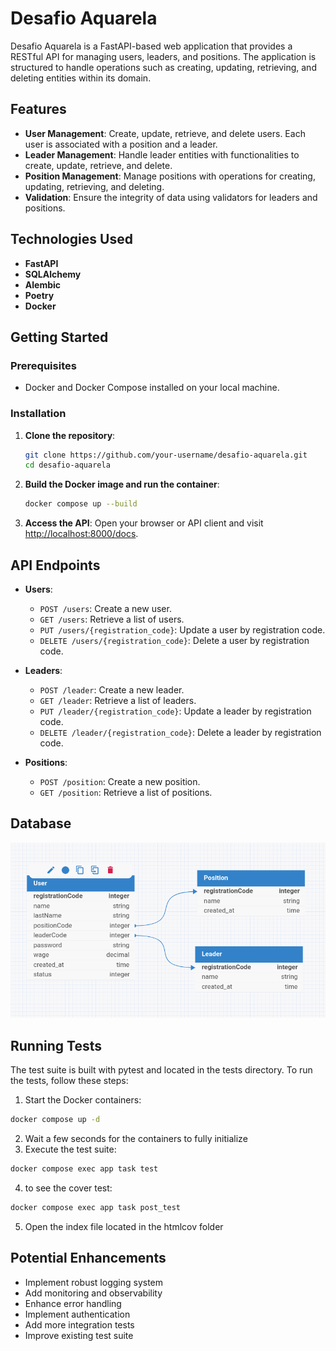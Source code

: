 # Desafio Aquarela

Desafio Aquarela is a FastAPI-based web application that provides a RESTful API for managing users, leaders, and positions. The application is structured to handle operations such as creating, updating, retrieving, and deleting entities within its domain.

## Features

- **User Management**: Create, update, retrieve, and delete users. Each user is associated with a position and a leader.
- **Leader Management**: Handle leader entities with functionalities to create, update, retrieve, and delete.
- **Position Management**: Manage positions with operations for creating, updating, retrieving, and deleting.
- **Validation**: Ensure the integrity of data using validators for leaders and positions.

## Technologies Used

- **FastAPI**
- **SQLAlchemy**
- **Alembic**
- **Poetry**
- **Docker**

## Getting Started

### Prerequisites

- Docker and Docker Compose installed on your local machine.

### Installation

1. **Clone the repository**:
   ```bash
   git clone https://github.com/your-username/desafio-aquarela.git
   cd desafio-aquarela
   ```

2. **Build the Docker image and run the container**:
    ```bash
    docker compose up --build
    ```

3. **Access the API**:
   Open your browser or API client and visit [http://localhost:8000/docs](http://localhost:8000/docs).

## API Endpoints

- **Users**:
  - `POST /users`: Create a new user.
  - `GET /users`: Retrieve a list of users.
  - `PUT /users/{registration_code}`: Update a user by registration code.
  - `DELETE /users/{registration_code}`: Delete a user by registration code.

- **Leaders**:
  - `POST /leader`: Create a new leader.
  - `GET /leader`: Retrieve a list of leaders.
  - `PUT /leader/{registration_code}`: Update a leader by registration code.
  - `DELETE /leader/{registration_code}`: Delete a leader by registration code.

- **Positions**:
  - `POST /position`: Create a new position.
  - `GET /position`: Retrieve a list of positions.

## Database
![alt text](image.png)

## Running Tests

The test suite is built with pytest and located in the tests directory. To run the tests, follow these steps:

1. Start the Docker containers:

```bash
docker compose up -d
```
2. Wait a few seconds for the containers to fully initialize
3. Execute the test suite:
```bash
docker compose exec app task test
```
4. to see the cover test:
```bash
docker compose exec app task post_test
```
5. Open the index file located in the htmlcov folder

## Potential Enhancements
- Implement robust logging system
- Add monitoring and observability
- Enhance error handling
- Implement authentication
- Add more integration tests
- Improve existing test suite

